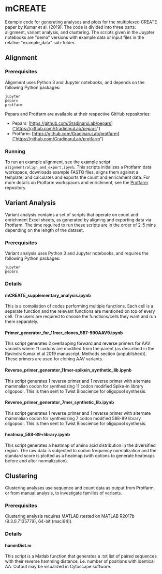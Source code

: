 # mCREATE

Example code for generating analyses and plots for the multiplexed CREATE paper
by Kumar et al. (2019). The code is divided into three parts: alignment,
variant analysis, and clustering. The scripts given in the Juypter notebooks
are "demo" versions with example data or input files in the relative
"example_data" sub-folder.

## Alignment

### Prerequisites

Alignment uses Python 3 and Jupyter notebooks, and depends on the following
Python packages:
```
jupyter
pepars
protfarm
```

Pepars and Protfarm are available at their respective GitHub repositories:
- Pepars: [https://github.com/GradinaruLab/pepars]("https://github.com/GradinaruLab/pepars")
- Protfarm: [https://github.com/GradinaruLab/protfarm]("https://github.com/GradinaruLab/protfarm")

### Running

To run an example alignment, see the example script ```alignment/align_and_export.ipynb```. This scripts initializes a Protfarm data workspace, downloads example FASTQ files, aligns them against a template, and calculates and exports the count and enrichment data. For more details on Protfarm workspaces and enrichment, see the [Protfarm]("https://github.com/GradinaruLab/protfarm") repository.

## Variant Analysis

Variant analysis contains a set of scripts that operate on count and enrichment
Excel sheets, as generated by aligning and exporting data via Protfarm. The
time required to run these scripts are in the order of 2-5 mins depending on
the length of the dataset.

### Prerequisites

Variant analysis uses Python 3 and Jupyter notebooks, and requires the following
Python packages:
```
jupyter
pepars
```

### Details

#### mCREATE_supplementary_analysis.ipynb
This is a compilation of codes performing multiple functions. 
Each cell is a separate function and the relevant functions are mentioned on top of every cell. 
The users are required to choose the functions/cells they want and run them separately.

#### Primer_generator_for_11mer_clones_587-590AAV9.ipynb
This script generates 2 overlapping forward and reverse primers for AAV variants where 11 codons are modified from the parent 
(as described in the RavindraKumar et al 2019 manuscript, Methods section (unpublished)). These primers are used for cloning AAV variants.

#### Reverse_primer_generator_11mer-spikein_synthetic_lib.ipynb
This script generates 1 reverse primer and 1 reverse primer with alternate mammalian codon for synthesizing 11 codon modified 
Spike-in library oligopool. This is then sent to Twist Bioscience for oligopool synthesis.

#### Reverse_primer_generator_7mer_synthetic_lib.ipynb
This script generates 1 reverse primer and 1 reverse primer with alternate mammalian codon for synthesizing 7 codon modified 
588-89 library oligopool. This is then sent to Twist Bioscience for oligopool synthesis.

#### heatmap_588-89+library.ipynb
This script generates a heatmap of amino acid distribution in the diversified region. 
The raw data is subjected to codon frequency normalization and the standard score is plotted as a heatmap 
(with options to generate heatmaps before and after normalization).


## Clustering

Clustering analyses use sequence and count data as output from Protfarm, or from manual analysis, to investigate families of variants.

### Prerequisites

Clustering analysis requires MATLAB (tested on MATLAB R2017b (9.3.0.7135779), 64-bit (maci64)).

### Details

#### hammDist.m
This script is a Matlab function that generates a .txt list of paired sequences with their reverse hamming distance, 
i.e. number of positions with identical AA. Output may be visualized in Cytoscape software.